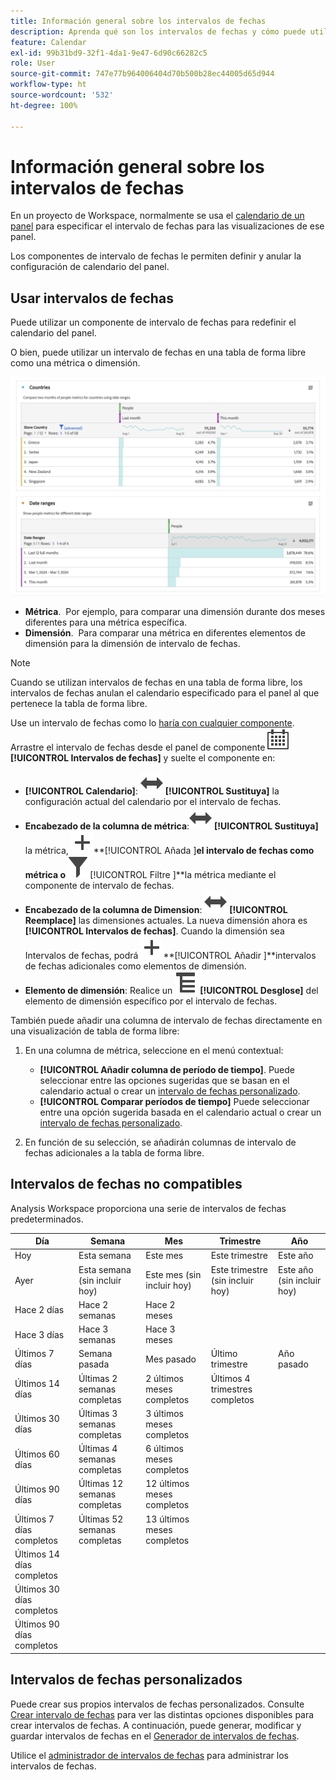 ```yaml
---
title: Información general sobre los intervalos de fechas
description: Aprenda qué son los intervalos de fechas y cómo puede utilizarlos en el sistema de informes.
feature: Calendar
exl-id: 99b31bd9-32f1-4da1-9e47-6d90c66282c5
role: User
source-git-commit: 747e77b964006404d70b500b28ec44005d65d944
workflow-type: ht
source-wordcount: '532'
ht-degree: 100%

---
```


# Información general sobre los intervalos de fechas

En un proyecto de Workspace, normalmente se usa el [calendario de un panel](/help/analysis-workspace/c-panels/panels.md#calendar) para especificar el intervalo de fechas para las visualizaciones de ese panel.

Los componentes de intervalo de fechas le permiten definir y anular la configuración de calendario del panel.

<!-- Very old video, should we show it?

+++ View a video illustrating use of calendar and date ranges

>[!VIDEO](https://video.tv.adobe.com/v/327349?format=jpeg&captions=spa)

{{videoaa}}
+++

-->

## Usar intervalos de fechas

Puede utilizar un componente de intervalo de fechas para redefinir el calendario del panel.

O bien, puede utilizar un intervalo de fechas en una tabla de forma libre como una métrica o dimensión.

![Uso del intervalo de fechas](/help/components/date-ranges/assets/date-ranges-usage.png)

- **Métrica**.  Por ejemplo, para comparar una dimensión durante dos meses diferentes para una métrica específica.
- **Dimensión**.  Para comparar una métrica en diferentes elementos de dimensión para la dimensión de intervalo de fechas.

>[!NOTE]
>
>Cuando se utilizan intervalos de fechas en una tabla de forma libre, los intervalos de fechas anulan el calendario especificado para el panel al que pertenece la tabla de forma libre.
>

Use un intervalo de fechas como lo [haría con cualquier componente](/help/components/overview.md#analysis-workspace-components). Arrastre el intervalo de fechas desde el panel de componente ![Calendario](/help/assets/icons/Calendar.svg) **[!UICONTROL Intervalos de fechas]** y suelte el componente en:

- **[!UICONTROL Calendario]**: ![Cambiar](/help/assets/icons/Switch.svg) **[!UICONTROL Sustituya]** la configuración actual del calendario por el intervalo de fechas.
- **Encabezado de la columna de métrica**:![Cambiar](/help/assets/icons/Switch.svg) **[!UICONTROL Sustituya]** la métrica, ![Añadir](/help/assets/icons/Add.svg)**[!UICONTROL Añada ]**el intervalo de fechas como métrica o ![Filtrar](/help/assets/icons/Filter.svg)**[!UICONTROL  Filtre ]**la métrica mediante el componente de intervalo de fechas.
- **Encabezado de la columna de Dimension**: ![Cambiar](/help/assets/icons/Switch.svg) **[!UICONTROL Reemplace]** las dimensiones actuales. La nueva dimensión ahora es **[!UICONTROL Intervalos de fechas]**. Cuando la dimensión sea Intervalos de fechas, podrá ![Añadir](/help/assets/icons/Add.svg)**[!UICONTROL Añadir ]**intervalos de fechas adicionales como elementos de dimensión.
- **Elemento de dimensión**: Realice un ![Desglose](/help/assets/icons/Breakdown.svg) **[!UICONTROL Desglose]** del elemento de dimensión específico por el intervalo de fechas.

También puede añadir una columna de intervalo de fechas directamente en una visualización de tabla de forma libre:

1. En una columna de métrica, seleccione en el menú contextual:

   - **[!UICONTROL Añadir columna de período de tiempo]**. Puede seleccionar entre las opciones sugeridas que se basan en el calendario actual o crear un [intervalo de fechas personalizado](#custom-date-ranges).
   - **[!UICONTROL Comparar períodos de tiempo]** Puede seleccionar entre una opción sugerida basada en el calendario actual o crear un [intervalo de fechas personalizado](#custom-date-ranges).

1. En función de su selección, se añadirán columnas de intervalo de fechas adicionales a la tabla de forma libre.

## Intervalos de fechas no compatibles

Analysis Workspace proporciona una serie de intervalos de fechas predeterminados.


| Día | Semana | Mes | Trimestre | Año |
|---|---|---|---|---|
| Hoy | Esta semana | Este mes | Este trimestre | Este año |
| Ayer | Esta semana (sin incluir hoy) | Este mes (sin incluir hoy) | Este trimestre (sin incluir hoy) | Este año (sin incluir hoy) |
| Hace 2 días | Hace 2 semanas | Hace 2 meses |   |  |
| Hace 3 días | Hace 3 semanas | Hace 3 meses  |  | |
| Últimos 7 días | Semana pasada | Mes pasado | Último trimestre | Año pasado |
| Últimos 14 días | Últimas 2 semanas completas | 2 últimos meses completos | Últimos 4 trimestres completos | |
| Últimos 30 días | Últimas 3 semanas completas | 3 últimos meses completos | | |
| Últimos 60 días | Últimas 4 semanas completas | 6 últimos meses completos | | |
| Últimos 90 días | Últimas 12 semanas completas | 12 últimos meses completos | | |
| Últimos 7 días completos | Últimas 52 semanas completas | 13 últimos meses completos | | |
| Últimos 14 días completos | | | | |
| Últimos 30 días completos | | | | |
| Últimos 90 días completos | | | | |

<table style="table-layout:fixed">

## Intervalos de fechas personalizados

Puede crear sus propios intervalos de fechas personalizados. Consulte [Crear intervalo de fechas](/help/components/date-ranges/create.md) para ver las distintas opciones disponibles para crear intervalos de fechas. A continuación, puede generar, modificar y guardar intervalos de fechas en el [Generador de intervalos de fechas](create.md#date-range-builder).

Utilice el [administrador de intervalos de fechas](manage.md) para administrar los intervalos de fechas.
